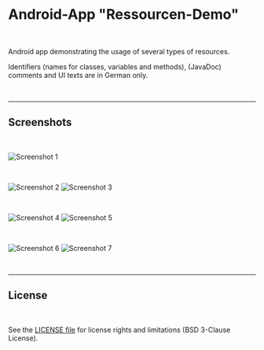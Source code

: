 # Android-App "Ressourcen-Demo"

<br>

Android app demonstrating the usage of several types of resources.
<br>

Identifiers (names for classes, variables and methods), (JavaDoc) comments and UI texts are in German only.

<br>

----

## Screenshots ##

<br>

![Screenshot 1](screenshot_1.png)  

<br>

![Screenshot 2](screenshot_2.png) ![Screenshot 3](screenshot_3.png)

<br>

![Screenshot 4](screenshot_4.png) ![Screenshot 5](screenshot_5.png)

<br>

![Screenshot 6](screenshot_6.png) ![Screenshot 7](screenshot_7.png)

<br>

----

## License ##

<br>

See the [LICENSE file](LICENSE.md) for license rights and limitations (BSD 3-Clause License).

<br>